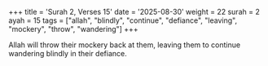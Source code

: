 +++
title = 'Surah 2, Verses 15'
date = '2025-08-30'
weight = 22
surah = 2
ayah = 15
tags = ["allah", "blindly", "continue", "defiance", "leaving", "mockery", "throw", "wandering"]
+++

Allah will throw their mockery back at them, leaving them to continue wandering blindly in their defiance.